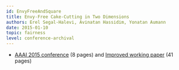 ```yaml
---
id: EnvyFreeAndSquare
title: Envy-Free Cake-Cutting in Two Dimensions
authors: Erel Segal-Halevi, Avinatan Hassidim, Yonatan Aumann
date: 2015-01-10
topic: fairness
level: conference-archival
---
```

* [AAAI 2015 conference](http://www.aaai.org/ocs/index.php/AAAI/AAAI15/paper/view/9656) (8 pages) and [Improved working paper](EF2D-JET-23.pdf) (41 pages)
